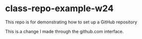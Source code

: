 # class-repo-example-w24
This repo is for demonstrating how to set up a GitHub repository 

This is a change I made through the github.com interface.
